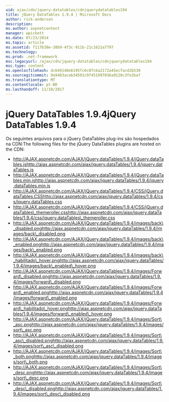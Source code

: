 ```yaml
---
uid: ajax/cdn/jquery-datatables/cdnjquerydatatables194
title: jQuery DataTables 1.9.4 | Microsoft Docs
author: rick-anderson
description: 
ms.author: aspnetcontent
manager: wpickett
ms.date: 07/23/2014
ms.topic: article
ms.assetid: f117b38e-38b9-4f3c-911b-21c1621a7797
ms.technology: 
ms.prod: .net-framework
msc.legacyurl: /ajax/cdn/jquery-datatables/cdnjquerydatatables194
msc.type: content
ms.openlocfilehash: dc649148e6195fc6c07c6a2172a45ecfacd2b530
ms.sourcegitcommit: 9a9483aceb34591c97451997036a9120c3fe2baf
ms.translationtype: MT
ms.contentlocale: pt-BR
ms.lasthandoff: 11/10/2017
---
```

<a name="jquery-datatables-194"></a><span data-ttu-id="399bf-102">jQuery DataTables 1.9.4</span><span class="sxs-lookup"><span data-stu-id="399bf-102">jQuery DataTables 1.9.4</span></span>
====================
<span data-ttu-id="399bf-103">Os seguintes arquivos para o jQuery DataTables plug-ins são hospedados na CDN:</span><span class="sxs-lookup"><span data-stu-id="399bf-103">The following files for the jQuery DataTables plugins are hosted on the CDN:</span></span>

- <span data-ttu-id="399bf-104">http://AJAX.aspnetcdn.com/AJAX/jQuery.dataTables/1.9.4/jQuery.dataTables.js</span><span class="sxs-lookup"><span data-stu-id="399bf-104">http://ajax.aspnetcdn.com/ajax/jquery.dataTables/1.9.4/jquery.dataTables.js</span></span>
- <span data-ttu-id="399bf-105">http://AJAX.aspnetcdn.com/AJAX/jQuery.dataTables/1.9.4/jQuery.dataTables.min.js</span><span class="sxs-lookup"><span data-stu-id="399bf-105">http://ajax.aspnetcdn.com/ajax/jquery.dataTables/1.9.4/jquery.dataTables.min.js</span></span>
- <span data-ttu-id="399bf-106">http://AJAX.aspnetcdn.com/AJAX/jQuery.dataTables/1.9.4/CSS/jQuery.dataTables.CSS</span><span class="sxs-lookup"><span data-stu-id="399bf-106">http://ajax.aspnetcdn.com/ajax/jquery.dataTables/1.9.4/css/jquery.dataTables.css</span></span>
- <span data-ttu-id="399bf-107">http://AJAX.aspnetcdn.com/AJAX/jQuery.dataTables/1.9.4/CSS/jQuery.dataTables\_themeroller.css</span><span class="sxs-lookup"><span data-stu-id="399bf-107">http://ajax.aspnetcdn.com/ajax/jquery.dataTables/1.9.4/css/jquery.dataTables\_themeroller.css</span></span>
- <span data-ttu-id="399bf-108">http://AJAX.aspnetcdn.com/AJAX/jQuery.dataTables/1.9.4/images/back\_disabled.png</span><span class="sxs-lookup"><span data-stu-id="399bf-108">http://ajax.aspnetcdn.com/ajax/jquery.dataTables/1.9.4/images/back\_disabled.png</span></span>
- <span data-ttu-id="399bf-109">http://AJAX.aspnetcdn.com/AJAX/jQuery.dataTables/1.9.4/images/back\_enabled.png</span><span class="sxs-lookup"><span data-stu-id="399bf-109">http://ajax.aspnetcdn.com/ajax/jquery.dataTables/1.9.4/images/back\_enabled.png</span></span>
- <span data-ttu-id="399bf-110">http://AJAX.aspnetcdn.com/AJAX/jQuery.dataTables/1.9.4/images/back\_habilitado\_hover.png</span><span class="sxs-lookup"><span data-stu-id="399bf-110">http://ajax.aspnetcdn.com/ajax/jquery.dataTables/1.9.4/images/back\_enabled\_hover.png</span></span>
- <span data-ttu-id="399bf-111">http://AJAX.aspnetcdn.com/AJAX/jQuery.dataTables/1.9.4/images/Forward\_disabled.png</span><span class="sxs-lookup"><span data-stu-id="399bf-111">http://ajax.aspnetcdn.com/ajax/jquery.dataTables/1.9.4/images/forward\_disabled.png</span></span>
- <span data-ttu-id="399bf-112">http://AJAX.aspnetcdn.com/AJAX/jQuery.dataTables/1.9.4/images/Forward\_enabled.png</span><span class="sxs-lookup"><span data-stu-id="399bf-112">http://ajax.aspnetcdn.com/ajax/jquery.dataTables/1.9.4/images/forward\_enabled.png</span></span>
- <span data-ttu-id="399bf-113">http://AJAX.aspnetcdn.com/AJAX/jQuery.dataTables/1.9.4/images/Forward\_habilitado\_hover.png</span><span class="sxs-lookup"><span data-stu-id="399bf-113">http://ajax.aspnetcdn.com/ajax/jquery.dataTables/1.9.4/images/forward\_enabled\_hover.png</span></span>
- <span data-ttu-id="399bf-114">http://AJAX.aspnetcdn.com/AJAX/jQuery.dataTables/1.9.4/images/Sort\_asc.png</span><span class="sxs-lookup"><span data-stu-id="399bf-114">http://ajax.aspnetcdn.com/ajax/jquery.dataTables/1.9.4/images/sort\_asc.png</span></span>
- <span data-ttu-id="399bf-115">http://AJAX.aspnetcdn.com/AJAX/jQuery.dataTables/1.9.4/images/Sort\_asc\_disabled.png</span><span class="sxs-lookup"><span data-stu-id="399bf-115">http://ajax.aspnetcdn.com/ajax/jquery.dataTables/1.9.4/images/sort\_asc\_disabled.png</span></span>
- <span data-ttu-id="399bf-116">http://AJAX.aspnetcdn.com/AJAX/jQuery.dataTables/1.9.4/images/Sort\_both.png</span><span class="sxs-lookup"><span data-stu-id="399bf-116">http://ajax.aspnetcdn.com/ajax/jquery.dataTables/1.9.4/images/sort\_both.png</span></span>
- <span data-ttu-id="399bf-117">http://AJAX.aspnetcdn.com/AJAX/jQuery.dataTables/1.9.4/images/Sort\_desc.png</span><span class="sxs-lookup"><span data-stu-id="399bf-117">http://ajax.aspnetcdn.com/ajax/jquery.dataTables/1.9.4/images/sort\_desc.png</span></span>
- <span data-ttu-id="399bf-118">http://AJAX.aspnetcdn.com/AJAX/jQuery.dataTables/1.9.4/images/Sort\_desc\_disabled.png</span><span class="sxs-lookup"><span data-stu-id="399bf-118">http://ajax.aspnetcdn.com/ajax/jquery.dataTables/1.9.4/images/sort\_desc\_disabled.png</span></span>
